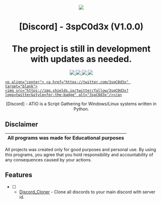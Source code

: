 <p align="center">
  <img src="https://media.tenor.com/JZFx5PtapzcAAAAC/pepe-hacker-pog.gif">
</p>

<h1 align="center">[Discord] - 3spC0d3x (V1.0.0)</h1>
<h1 align="center">The project is still in development with updates as needed.</h1>
<p align="center">
  <a href="https://github.com/3spC0d3x/3spC0d3x/blob/main/LICENSE.txt">
    <img src="https://img.shields.io/badge/License-MIT-important">
  </a>
  <a href="https://www.python.org">
    <img src="https://img.shields.io/badge/Python-3.9-informational.svg">
  </a>
  </a>
  <a href="https://www.python.org">
    <img src="https://img.shields.io/badge/Python-3.10-informational.svg">
  </a>
  <a href="https://github.com/AstraaDev/Discord-All-Tools-In-One">
    <img src="https://img.shields.io/badge/covarage-95%25-green">

    <p align="center"> <a href="https://twitter.com/3spC0d3x" target="blank">
    <img src="https://img.shields.io/twitter/follow/3spC0d3x?logo=twitter&style=for-the-badge" alt="3spC0d3x"/></a>
  </a>
</p>

<p align="center">
  [Discord] - ATIO is a Script Gathering for Windows/Linux systems written in Python.
</p>

## Disclaimer

|All programs was made for Educational purposes|
|-------------------------------------------------|
All projects was created only for good purposes and personal use.
By using this programs, you agree that you hold responsibility and accountability of any consequences caused by your actions.

## Features
- [ ] - [Discord_Cloner](https://github.com/3spC0d3x/Discord_Cloner) - Clone all discords to your main discord with server id.
